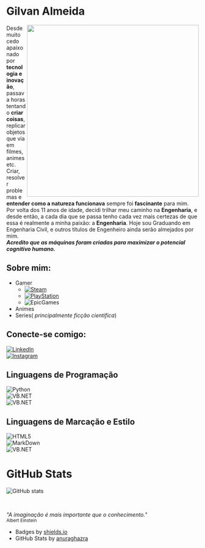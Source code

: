 

# **Gilvan Almeida**

<img align="right" width="450" height="450" src="https://i.imgur.com/7AP4xwY.png">

Desde muito cedo apaixonado por **tecnologia e inovação**, passava horas tentando **criar coisas**, replicar objetos que via em filmes,
animes etc. Criar, resolver problemas e **entender como a natureza funcionava** sempre foi **fascinante** para mim.
Por volta dos 11 anos de idade, decidi trilhar meu caminho na **Engenharia**, e desde então, a cada dia que se passa tenho cada vez mais
certezas de que essa é realmente a minha paixão: a **Engenharia**.
Hoje sou Graduando em Engenharia Civil, e outros títulos de Engenheiro ainda serão almejados por mim.<br>
**_Acredito que as máquinas foram criadas para maximizar o potencial cognitivo humano._**<br>
## Sobre mim:
- Gamer
  - [![Steam](https://img.shields.io/badge/Steam-000?style=for-the-badge&logo=steam&logoColor=00FFFF)](https://steamcommunity.com/id/vatghern/)<br>
  - [![PlayStation](https://img.shields.io/badge/PlayStation-000?style=for-the-badge&logo=playstation&logoColor=00FFFF)](https://gln028.github.io/gln028/profiles/ps_profile.html)<br>
  - ![EpicGames](https://img.shields.io/badge/EpicGamesID=Blue_Demon66-000?style=for-the-badge&logo=epicgames&logoColor=00FFFF)<br>
- Animes<br>
- Series( _principalmente ficção científica_)<br>
##  Conecte-se comigo:
[![LinkedIn](https://img.shields.io/badge/LinkedIn-000?style=for-the-badge&logo=linkedin&logoColor=00FFFF)](https://www.linkedin.com/in/gilvanferreira/)<br>
[![Instagram](https://img.shields.io/badge/Instagram-000?style=for-the-badge&logo=instagram&logoColor=00FFFF)](https://instagram.com/gilvanfalmeida?igshid=MzMyNGUyNmU2YQ==)<br>
## Linguagens de Programação
![Python](https://img.shields.io/badge/Python-000?style=for-the-badge&logo=python&logoColor=00FFFF)<br>
![VB.NET](https://img.shields.io/badge/VB.NET-000?style=for-the-badge&logo=dotnet&logoColor=00FFFF)<br>
![VB.NET](https://img.shields.io/badge/C_language-000?style=for-the-badge&logo=c&logoColor=00FFFF)<br>
## Linguagens de Marcação e Estilo
![HTML5](https://img.shields.io/badge/HTML5-000?style=for-the-badge&logo=html5&logoColor=00FFFF)<br>
![MarkDown](https://img.shields.io/badge/MarkDown-000?style=for-the-badge&logo=markdown&logoColor=00FFFF)<br>
![VB.NET](https://img.shields.io/badge/Extensible_Markup_Language_(XML)/Keyhole_Markup_Language_(KML)-000?style=for-the-badge&logo=xml&logoColor=00FFFF)<br>
# GitHub Stats
![GitHub stats](https://github-readme-stats-git-masterrstaa-rickstaa.vercel.app/api?username=gln028&hide_title=true&show_icons=true&include_all_commits=true&count_private=true&line_height=30&hide=s&bg_color=000&title_color=ff00fc&text_color=00ffff&border_radius=10&border_color=00ffff&icon_color=FF00F6&theme=react)
<!--[![Most Used Languages](https://github-readme-stats-git-masterrstaa-rickstaa.vercel.app/api/top-langs/?username=gn028&line_height=10&card_width=290&layout=compact&hide_title=false&count_private=true&langs_count=4&show_icons=true&title_color=FF00F6&hide=html,css&bg_color=000&text_color=8B8B8B&border_radius=3&border_color=561760&count_private=true)](https://github.com/elidianaandrade/github-readme-stats)-->
<br>

_"A imaginação é mais importante que o conhecimento."_<br><sub>Albert Einstein</sub><br>

  - Badges by <a href="https://shields.io/">shields.io</a><br>
  - GitHub Stats by <a href="https://github.com/anuraghazra/github-readme-stats">anuraghazra</a>

